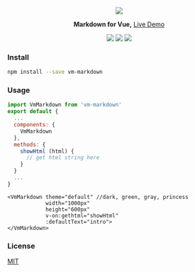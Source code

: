 <p align="center">
  <img src="https://github.com/luosijie/Front-end-Blog/blob/master/img/logo_vmmarkdown_name.png?raw=true">
</p>
<p align="center">
    <strong>Markdown for Vue,</strong> <a href="https://luosijie.github.io/vm-markdown/">Live Demo</a>
</p>
<p align="center">
  <img src="https://img.shields.io/badge/version-0.2.6-blue.svg?style=flat">
  <img src="https://img.shields.io/badge/dependency-vue-green.svg?style=flat">
  <img src="https://img.shields.io/badge/dependency-marked-yellow.svg?style=flat">
</p>

### Install

```bash
npm install --save vm-markdown
```
### Usage

```js
import VmMarkdown from 'vm-markdown'
export default {
  ...
  components: {
  	VmMarkdown
  },
  methods: {
  	showHtml (html) {
      // get html string here
    }
  }
  ...
}
```

```vue
<VmMarkdown theme="default" //dark, green, gray, princess 
            width="1000px" 
            height="600px" 
            v-on:gethtml="showHtml"
            :defaultText="intro">
</VmMarkdown>
```


### License

[MIT](https://github.com/luosijie/vm-editor/blob/master/LICENSE.md)
